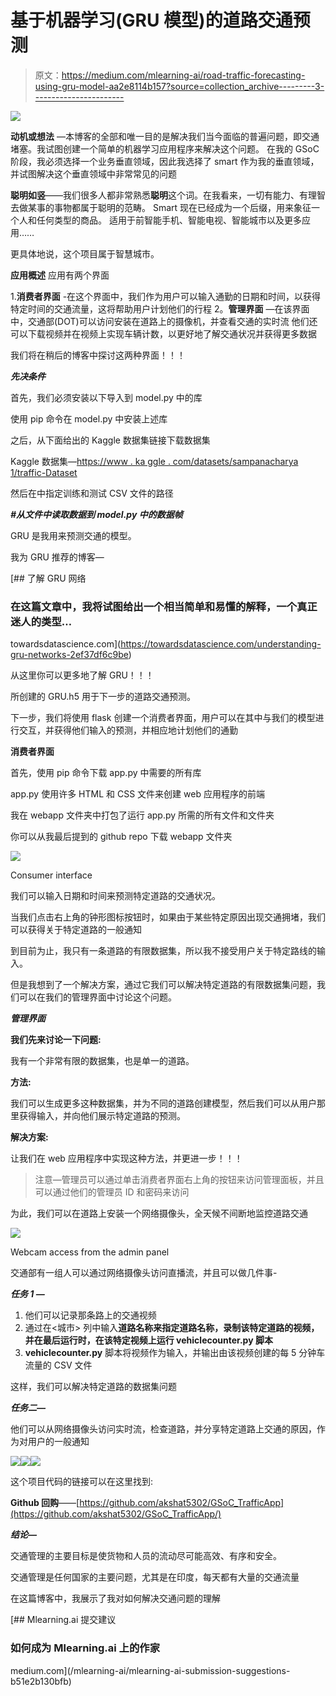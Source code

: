 # 基于机器学习(GRU 模型)的道路交通预测

> 原文：<https://medium.com/mlearning-ai/road-traffic-forecasting-using-gru-model-aa2e8114b157?source=collection_archive---------3----------------------->

![](img/2f7e18a0f6dac09b21d79d9aaad674a2.png)

**动机或想法** —本博客的全部和唯一目的是解决我们当今面临的普遍问题，即交通堵塞。我试图创建一个简单的机器学习应用程序来解决这个问题。
在我的 GSoC 阶段，我必须选择一个业务垂直领域，因此我选择了 smart 作为我的垂直领域，并试图解决这个垂直领域中非常常见的问题

**聪明如竖**——我们很多人都非常熟悉**聪明**这个词。在我看来，一切有能力、有理智去做某事的事物都属于聪明的范畴。
Smart 现在已经成为一个后缀，用来象征一个人和任何类型的商品。
适用于前智能手机、智能电视、智能城市以及更多应用……

更具体地说，这个项目属于智慧城市。

**应用概述**
应用有两个界面

1.**消费者界面** -在这个界面中，我们作为用户可以输入通勤的日期和时间，以获得特定时间的交通流量，这将帮助用户计划他们的行程
2。**管理界面** —在该界面中，交通部(DOT)可以访问安装在道路上的摄像机，并查看交通的实时流
他们还可以下载视频并在视频上实现车辆计数，以更好地了解交通状况并获得更多数据

我们将在稍后的博客中探讨这两种界面！！！

***先决条件***

首先，我们必须安装以下导入到 model.py 中的库

使用 pip 命令在 model.py 中安装上述库

之后，从下面给出的 Kaggle 数据集链接下载数据集

Kaggle 数据集—[https://www . ka ggle . com/datasets/sampanacharya 1/traffic-Dataset](https://www.kaggle.com/datasets/sampanacharya1/traffic-dataset)

然后在中指定训练和测试 CSV 文件的路径

***#从文件中读取数据到 ***model.py*** 中的数据帧***

GRU 是我用来预测交通的模型。

我为 GRU 推荐的博客—

[](https://towardsdatascience.com/understanding-gru-networks-2ef37df6c9be) [## 了解 GRU 网络

### 在这篇文章中，我将试图给出一个相当简单和易懂的解释，一个真正迷人的类型…

towardsdatascience.com](https://towardsdatascience.com/understanding-gru-networks-2ef37df6c9be) 

从这里你可以更多地了解 GRU！！！

所创建的 GRU.h5 用于下一步的道路交通预测。

下一步，我们将使用 flask 创建一个消费者界面，用户可以在其中与我们的模型进行交互，并获得他们输入的预测，并相应地计划他们的通勤

**消费者界面**

首先，使用 pip 命令下载 app.py 中需要的所有库

app.py 使用许多 HTML 和 CSS 文件来创建 web 应用程序的前端

我在 webapp 文件夹中打包了运行 app.py 所需的所有文件和文件夹

你可以从我最后提到的 github repo 下载 webapp 文件夹

![](img/8e33928d5fb1c4288e3b51ef2b65c7a8.png)

Consumer interface

我们可以输入日期和时间来预测特定道路的交通状况。

当我们点击右上角的钟形图标按钮时，如果由于某些特定原因出现交通拥堵，我们可以获得关于特定道路的一般通知

到目前为止，我只有一条道路的有限数据集，所以我不接受用户关于特定路线的输入。

但是我想到了一个解决方案，通过它我们可以解决特定道路的有限数据集问题，我们可以在我们的管理界面中讨论这个问题。

***管理界面***

**我们先来讨论一下问题:**

我有一个非常有限的数据集，也是单一的道路。

**方法:**

我们可以生成更多这种数据集，并为不同的道路创建模型，然后我们可以从用户那里获得输入，并向他们展示特定道路的预测。

**解决方案:**

让我们在 web 应用程序中实现这种方法，并更进一步！！！

> 注意—管理员可以通过单击消费者界面右上角的按钮来访问管理面板，并且可以通过他们的管理员 ID 和密码来访问

为此，我们可以在道路上安装一个网络摄像头，全天候不间断地监控道路交通

![](img/e896b5d67554be356fb1de52eea19b93.png)

Webcam access from the admin panel

交通部有一组人可以通过网络摄像头访问直播流，并且可以做几件事-

***任务 1 —***

1.  他们可以记录那条路上的交通视频
2.  通过在<城市> 列中输入**道路名称来指定道路名称，录制该特定道路的视频，并在最后运行时，在该特定视频上运行 vehiclecounter.py 脚本**
3.  **vehiclecounter.py** 脚本将视频作为输入，并输出由该视频创建的每 5 分钟车流量的 CSV 文件

这样，我们可以解决特定道路的数据集问题

***任务二—***

他们可以从网络摄像头访问实时流，检查道路，并分享特定道路上交通的原因，作为对用户的一般通知

![](img/12e814ad442e7aaeb5a507b1379d32fc.png)![](img/04258111825caa5d80bc157b206e0d97.png)![](img/6ab349bffd850ae5bf4c4a732fe0e8a7.png)

这个项目代码的链接可以在这里找到:

**Github 回购**——[https://github.com/akshat5302/GSoC_TrafficApp](https://github.com/akshat5302/GSoC_TrafficApp/)

***结论—***

交通管理的主要目标是使货物和人员的流动尽可能高效、有序和安全。

交通管理是任何国家的主要问题，尤其是在印度，每天都有大量的交通流量

在这篇博客中，我展示了我对如何解决交通问题的理解

[](/mlearning-ai/mlearning-ai-submission-suggestions-b51e2b130bfb) [## Mlearning.ai 提交建议

### 如何成为 Mlearning.ai 上的作家

medium.com](/mlearning-ai/mlearning-ai-submission-suggestions-b51e2b130bfb)